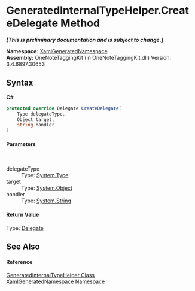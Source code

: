 # GeneratedInternalTypeHelper.CreateDelegate Method 
 _**\[This is preliminary documentation and is subject to change.\]**_

**Namespace:**&nbsp;<a href="d56f9899-ea68-441a-14bf-b7e43a3035c7">XamlGeneratedNamespace</a><br />**Assembly:**&nbsp;OneNoteTaggingKit (in OneNoteTaggingKit.dll) Version: 3.4.6897.30653

## Syntax

**C#**<br />
``` C#
protected override Delegate CreateDelegate(
	Type delegateType,
	Object target,
	string handler
)
```


#### Parameters
&nbsp;<dl><dt>delegateType</dt><dd>Type: <a href="http://msdn2.microsoft.com/en-us/library/42892f65" target="_blank">System.Type</a><br /></dd><dt>target</dt><dd>Type: <a href="http://msdn2.microsoft.com/en-us/library/e5kfa45b" target="_blank">System.Object</a><br /></dd><dt>handler</dt><dd>Type: <a href="http://msdn2.microsoft.com/en-us/library/s1wwdcbf" target="_blank">System.String</a><br /></dd></dl>

#### Return Value
Type: <a href="http://msdn2.microsoft.com/en-us/library/y22acf51" target="_blank">Delegate</a>

## See Also


#### Reference
<a href="55cad188-76ae-4170-e16c-99dd7b48db5f">GeneratedInternalTypeHelper Class</a><br /><a href="d56f9899-ea68-441a-14bf-b7e43a3035c7">XamlGeneratedNamespace Namespace</a><br />